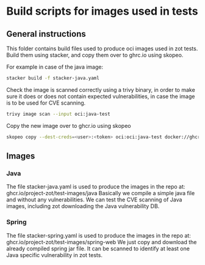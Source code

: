 # Build scripts for images used in tests

## General instructions

This folder contains build files used to produce oci images used in zot tests.
Build them using stacker, and copy them over to ghrc.io using skopeo.

For example in case of the java image:

```bash
stacker build -f stacker-java.yaml
```

Check the image is scanned correctly using a trivy binary, in order to make sure it does
or does not contain expected vulnerabilities, in case the image is to be used for CVE scanning.

```bash
trivy image scan --input oci:java-test
```

Copy the new image over to ghcr.io using skopeo

```bash
skopeo copy --dest-creds=<user>:<token> oci:oci:java-test docker://ghcr.io/project-zot/test-images/java:0.0.1
```

## Images

### Java

The file stacker-java.yaml is used to produce the images in the repo at: ghcr.io/project-zot/test-images/java
Basically we compile a simple java file and without any vulnerabilities.
We can test the CVE scanning of Java images, including zot downloading the Java vulnerability DB.

### Spring

The file stacker-spring.yaml is used to produce the images in the repo at: ghcr.io/project-zot/test-images/spring-web
We just copy and download the already compiled spring jar file.
It can be scanned to identify at least one Java specific vulnerability in zot tests.
